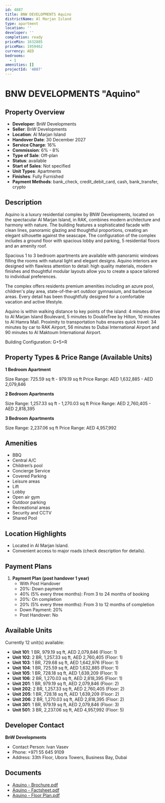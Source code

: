 ```yaml
---
id: 4887
title: BNW DEVELOPMENTS Aquino
districtName: Al Marjan Island
type: apartment
location: ''
developer: ''
completion: ready
priceMin: 1632885
priceMax: 1959462
currency: AED
bedrooms:
  - 1
amenities: []
projectId: '4887'
---
```


# BNW DEVELOPMENTS "Aquino"

## Property Overview
- **Developer**: BnW Developments
- **Seller**: BnW Developments
- **Location**: Al Marjan Island
- **Handover Date**: 30 December 2027
- **Service Charge**: 16%
- **Commission**: 6% - 8%
- **Type of Sale**: Off-plan
- **Status**: available
- **Start of Sales**: Not specified
- **Unit Types**: Apartments
- **Finishes**: Fully Furnished
- **Payment Methods**: bank_check, credit_debit_card, cash, bank_transfer, crypto

## Description
Aquino is a luxury residential complex by BNW Developments, located on the spectacular Al Marjan Island, in RAK, combines modern architecture and harmony with nature. The building features a sophisticated facade with clean lines, panoramic glazing and thoughtful proportions, creating an elegant silhouette against the seascape. The configuration of the complex includes a ground floor with spacious lobby and parking, 5 residential floors and an amenity roof.

Spacious 1 to 3 bedroom apartments are available with panoramic windows filling the rooms with natural light and elegant designs. Aquino interiors are designed with flawless attention to detail: high quality materials, modern finishes and thoughtful modular layouts allow you to create a space tailored to individual preferences.

The complex offers residents premium amenities including an azure pool, children's play area, state-of-the-art outdoor gymnasium, and barbecue areas. Every detail has been thoughtfully designed for a comfortable vacation and active lifestyle.

Aquino is within walking distance to key points of the island: 4 minutes drive to Al Marjan Island Boulevard, 5 minutes to DoubleTree by Hilton, 10 minutes to Al Hamra Mall. Proximity to transportation hubs ensures quick travel: 34 minutes by car to RAK Airport, 56 minutes to Dubai International Airport and 90 minutes to Al Maktoum International Airport.

Building Configuration: G+5+R

## Property Types & Price Range (Available Units)
**1 Bedroom Apartment**

Size Range: 725.59 sq ft - 979.19 sq ft
Price Range: AED 1,632,885 - AED 2,079,846

**2 Bedroom Apartments**

Size Range: 1,257.33 sq ft - 1,270.03 sq ft
Price Range: AED 2,760,405 - AED 2,818,395

**3 Bedroom Apartments**

Size Range: 2,237.06 sq ft
Price Range: AED 4,957,992

## Amenities
- BBQ
- Central A/C
- Children’s pool
- Concierge Service
- Covered Parking
- Leisure areas
- Lift
- Lobby
- Open air gym
- Outdoor parking
- Recreational areas
- Security and CCTV
- Shared Pool

## Location Highlights
- Located in Al Marjan Island.
- Convenient access to major roads (check description for details).

## Payment Plans
1. **Payment Plan (post handover 1 year)**
   - With Post Handover
   - 20%: Down payment
   - 40% (5% every three months): From 3 to 24 months of booking
   - 20%: On completion
   - 20% (5% every three months): From 3 to 12 months of completion
   - Down Payment: 20%
   - Post Handover: No

## Available Units
Currently 12 unit(s) available:
- **Unit 101**: 1 BR, 979.19 sq ft, AED 2,079,846 (Floor: 1)
- **Unit 102**: 2 BR, 1,257.33 sq ft, AED 2,760,405 (Floor: 1)
- **Unit 103**: 1 BR, 729.68 sq ft, AED 1,642,976 (Floor: 1)
- **Unit 104**: 1 BR, 725.59 sq ft, AED 1,632,885 (Floor: 1)
- **Unit 105**: 1 BR, 728.18 sq ft, AED 1,639,209 (Floor: 1)
- **Unit 106**: 2 BR, 1,270.03 sq ft, AED 2,818,395 (Floor: 1)
- **Unit 201**: 1 BR, 979.19 sq ft, AED 2,079,846 (Floor: 2)
- **Unit 202**: 2 BR, 1,257.33 sq ft, AED 2,760,405 (Floor: 2)
- **Unit 205**: 1 BR, 728.18 sq ft, AED 1,639,209 (Floor: 2)
- **Unit 206**: 2 BR, 1,270.03 sq ft, AED 2,818,395 (Floor: 2)
- **Unit 301**: 1 BR, 979.19 sq ft, AED 2,079,846 (Floor: 3)
- **Unit 501**: 3 BR, 2,237.06 sq ft, AED 4,957,992 (Floor: 5)

## Developer Contact
**BnW Developments**
- Contact Person: Ivan Vasev
- Phone: +971 55 645 9109
- Address: 33th Floor, Ubora Towers, Business Bay, Dubai

## Documents
- [Aquino - Brochure.pdf](https://cdn.geniemap.net/2025/04/14/sqAbbz8o48K8QLrpGjlBCPzGy4QUBNmhm1USmIPl.pdf)
- [Aquino - Factsheet.pdf](https://cdn.geniemap.net/2025/04/14/AzeKC0wX32yq3lciWa0HiiavT89ONUL3AfQy627a.pdf)
- [Aquino - Floor Plan.pdf](https://cdn.geniemap.net/2025/04/14/w3s5Q8XIrtHK55jcrmoxRO64zgSCkm7zAOMAnekx.pdf)
